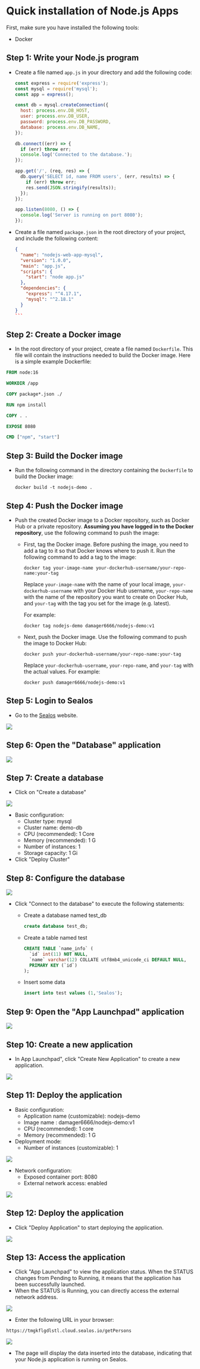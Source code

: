# Quick installation of Node.js Apps

First, make sure you have installed the following tools:

- Docker

## Step 1: Write your Node.js program

- Create a file named `app.js` in your directory and add the following code:

  ```js
  const express = require('express');
  const mysql = require('mysql');
  const app = express();
  
  const db = mysql.createConnection({
    host: process.env.DB_HOST,
    user: process.env.DB_USER,
    password: process.env.DB_PASSWORD,
    database: process.env.DB_NAME,
  });
  
  db.connect((err) => {
    if (err) throw err;
    console.log('Connected to the database.');
  });
  
  app.get('/', (req, res) => {
    db.query('SELECT id, name FROM users', (err, results) => {
      if (err) throw err;
      res.send(JSON.stringify(results));
    });
  });
  
  app.listen(8080, () => {
    console.log('Server is running on port 8080');
  });
  ```

- Create a file named `package.json` in the root directory of your project, and include the following content:

  ~~~json
  {
    "name": "nodejs-web-app-mysql",
    "version": "1.0.0",
    "main": "app.js",
    "scripts": {
      "start": "node app.js"
    },
    "dependencies": {
      "express": "^4.17.1",
      "mysql": "^2.18.1"
    }
  }
  ```
  ~~~

## Step 2: Create a Docker image

- In the root directory of your project, create a file named `Dockerfile`. This file will contain the instructions needed to build the Docker image. Here is a simple example Dockerfile:

```dockerfile
FROM node:16

WORKDIR /app

COPY package*.json ./

RUN npm install

COPY . .

EXPOSE 8080

CMD ["npm", "start"]
```

## Step 3: Build the Docker image

- Run the following command in the directory containing the `Dockerfile` to build the Docker image:

  ```
  docker build -t nodejs-demo .
  ```

## Step 4: Push the Docker image

- Push the created Docker image to a Docker repository, such as Docker Hub or a private repository. **Assuming you have logged in to the Docker repository**, use the following command to push the image:

  - First, tag the Docker image. Before pushing the image, you need to add a tag to it so that Docker knows where to push it. Run the following command to add a tag to the image:

    ```
    docker tag your-image-name your-dockerhub-username/your-repo-name:your-tag
    ```

    Replace `your-image-name` with the name of your local image, `your-dockerhub-username` with your Docker Hub username, `your-repo-name` with the name of the repository you want to create on Docker Hub, and `your-tag` with the tag you set for the image (e.g. latest).

    For example:

    ```
    docker tag nodejs-demo damager6666/nodejs-demo:v1
    ```

  - Next, push the Docker image. Use the following command to push the image to Docker Hub:

    ```
    docker push your-dockerhub-username/your-repo-name:your-tag
    ```

    Replace `your-dockerhub-username`, `your-repo-name`, and `your-tag` with the actual values. For example:

    ```
    docker push damager6666/nodejs-demo:v1
    ```

## Step 5: Login to Sealos

- Go to the [Sealos](https://cloud.sealos.io/) website.

![](images/java-example-0.png)

## Step 6: Open the "Database" application

![](images/java-example-10.png)

## Step 7: Create a database

- Click on "Create a database"

![](images/java-example-11.png)

- Basic configuration:
  - Cluster type: mysql
  - Cluster name: demo-db
  - CPU (recommended): 1 Core
  - Memory (recommended): 1 G
  - Number of instances: 1
  - Storage capacity: 1 Gi
- Click "Deploy Cluster"

## Step 8: Configure the database

![](images/java-example-12.png)

- Click "Connect to the database" to execute the following statements:

  - Create a database named test_db

    ```sql
    create database test_db;
    ```

  - Create a table named test

    ```sql
    CREATE TABLE `name_info` (
      `id` int(11) NOT NULL,
      `name` varchar(12) COLLATE utf8mb4_unicode_ci DEFAULT NULL,
      PRIMARY KEY (`id`)
    );
    ```

  - Insert some data

    ```sql
    insert into test values (1,'Sealos');
    ```

## Step 9: Open the "App Launchpad" application

![](images/java-example-3.png)

## Step 10: Create a new application

- In App Launchpad", click "Create New Application" to create a new application.

![](images/java-example-4.png)

## Step 11: Deploy the application

- Basic configuration:
  - Application name (customizable): nodejs-demo
  - Image name : damager6666/nodejs-demo:v1
  - CPU (recommended): 1 core
  - Memory (recommended): 1 G
- Deployment mode:
  - Number of instances (customizable): 1

![](images/nodejs-example-0.png)

- Network configuration:
  - Exposed container port: 8080
  - External network access: enabled

![](images/java-example-6.png)

## Step 12: Deploy the application

- Click "Deploy Application" to start deploying the application.

![](images/java-example-7.png)

## Step 13: Access the application

- Click "App Launchpad" to view the application status. When the STATUS changes from Pending to Running, it means that the application has been successfully launched.
- When the STATUS is Running, you can directly access the external network address.

![](images/java-example-8.png)

- Enter the following URL in your browser:

```
https://tmgkflgdlstl.cloud.sealos.io/getPersons
```

![](images/nodejs-example-1.png)

- The page will display the data inserted into the database, indicating that your Node.js application is running on Sealos.